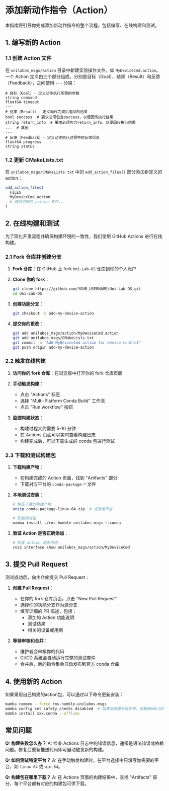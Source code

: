 # 添加新动作指令（Action）

本指南将引导你完成添加新动作指令的整个流程，包括编写、在线构建和测试。

## 1. 编写新的 Action

### 1.1 创建 Action 文件

在 `unilabos_msgs/action` 目录中新建实验操作文件，如 `MyDeviceCmd.action`。一个 Action 定义由三个部分组成，分别是目标（Goal）、结果（Result）和反馈（Feedback），之间使用 `---` 分隔：

```action
# 目标（Goal）- 定义动作执行所需的参数
string command
float64 timeout
---
# 结果（Result）- 定义动作完成后返回的结果
bool success  # 要求必须包含success，以便回传执行结果
string return_info  # 要求必须包含return_info，以便回传执行结果
...  # 其他
---
# 反馈（Feedback）- 定义动作执行过程中的反馈信息
float64 progress
string status
```

### 1.2 更新 CMakeLists.txt

在 `unilabos_msgs/CMakeLists.txt` 中的 `add_action_files()` 部分添加新定义的 action：

```cmake
add_action_files(
  FILES
  MyDeviceCmd.action
  # 其他已有的 action 文件...
)
```

## 2. 在线构建和测试

为了简化开发流程并确保构建环境的一致性，我们使用 GitHub Actions 进行在线构建。

### 2.1 Fork 仓库并创建分支

1. **Fork 仓库**：在 GitHub 上 fork `Uni-Lab-OS` 仓库到你的个人账户

2. **Clone 你的 fork**：

   ```bash
   git clone https://github.com/YOUR_USERNAME/Uni-Lab-OS.git
   cd Uni-Lab-OS
   ```

3. **创建功能分支**：

   ```bash
   git checkout -b add-my-device-action
   ```

4. **提交你的更改**：
   ```bash
   git add unilabos_msgs/action/MyDeviceCmd.action
   git add unilabos_msgs/CMakeLists.txt
   git commit -m "Add MyDeviceCmd action for device control"
   git push origin add-my-device-action
   ```

### 2.2 触发在线构建

1. **访问你的 fork 仓库**：在浏览器中打开你的 fork 仓库页面

2. **手动触发构建**：

   - 点击 "Actions" 标签
   - 选择 "Multi-Platform Conda Build" 工作流
   - 点击 "Run workflow" 按钮

3. **监控构建状态**：
   - 构建过程大约需要 5-10 分钟
   - 在 Actions 页面可以实时查看构建日志
   - 构建完成后，可以下载生成的 conda 包进行测试

### 2.3 下载和测试构建包

1. **下载构建产物**：

   - 在构建完成的 Action 页面，找到 "Artifacts" 部分
   - 下载对应平台的 `conda-package-*` 文件

2. **本地测试安装**：

   ```bash
   # 解压下载的构建产物
   unzip conda-package-linux-64.zip  # 或其他平台

   # 安装测试包
   mamba install ./ros-humble-unilabos-msgs-*.conda
   ```

3. **验证 Action 是否正确添加**：
   ```bash
   # 检查 action 是否可用
   ros2 interface show unilabos_msgs/action/MyDeviceCmd
   ```

## 3. 提交 Pull Request

测试成功后，向主仓库提交 Pull Request：

1. **创建 Pull Request**：

   - 在你的 fork 仓库页面，点击 "New Pull Request"
   - 选择你的功能分支作为源分支
   - 填写详细的 PR 描述，包括：
     - 添加的 Action 功能说明
     - 测试结果
     - 相关的设备或用例

2. **等待审核和合并**：
   - 维护者会审核你的代码
   - CI/CD 系统会自动运行完整的测试套件
   - 合并后，新的指令集会自动发布到官方 conda 仓库

## 4. 使用新的 Action

如果采用自己构建的action包，可以通过以下命令更新安装：

```bash
mamba remove --force ros-humble-unilabos-msgs
mamba config set safety_checks disabled  # 如果没有提升版本号，会触发md5与网络上md5不一致，是正常现象，因此通过本指令关闭md5检查
mamba install xxx.conda --offline
```

## 常见问题

**Q: 构建失败怎么办？**
A: 检查 Actions 日志中的错误信息，通常是语法错误或依赖问题。修复后重新推送代码即可自动触发新的构建。

**Q: 如何测试特定平台？**
A: 在手动触发构建时，在平台选择中只填写你需要的平台，如 `linux-64` 或 `win-64`。

**Q: 构建包在哪里下载？**
A: 在 Actions 页面的构建结果中，查找 "Artifacts" 部分，每个平台都有对应的构建包可供下载。
